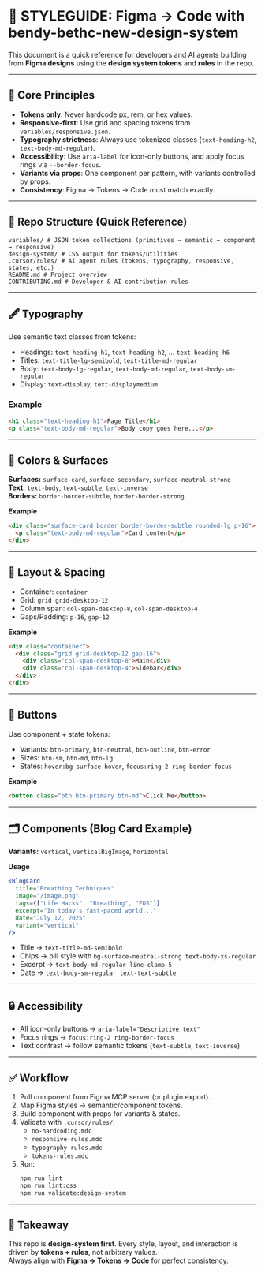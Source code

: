 # 🎨 STYLEGUIDE: Figma → Code with bendy-bethc-new-design-system

This document is a quick reference for developers and AI agents building from **Figma designs** using the **design system tokens** and **rules** in the repo.

---

## 🎯 Core Principles
- **Tokens only**: Never hardcode px, rem, or hex values.
- **Responsive-first**: Use grid and spacing tokens from `variables/responsive.json`.
- **Typography strictness**: Always use tokenized classes (`text-heading-h2`, `text-body-md-regular`).
- **Accessibility**: Use `aria-label` for icon-only buttons, and apply focus rings via `--border-focus`.
- **Variants via props**: One component per pattern, with variants controlled by props.
- **Consistency**: Figma → Tokens → Code must match exactly.

---

## 📂 Repo Structure (Quick Reference)

```
variables/ # JSON token collections (primitives → semantic → component → responsive)
design-system/ # CSS output for tokens/utilities
.cursor/rules/ # AI agent rules (tokens, typography, responsive, states, etc.)
README.md # Project overview
CONTRIBUTING.md # Developer & AI contribution rules
```

---

## 🖋 Typography
Use semantic text classes from tokens:
- Headings: `text-heading-h1`, `text-heading-h2`, ... `text-heading-h6`
- Titles: `text-title-lg-semibold`, `text-title-md-regular`
- Body: `text-body-lg-regular`, `text-body-md-regular`, `text-body-sm-regular`
- Display: `text-display`, `text-displaymedium`

### Example
```html
<h1 class="text-heading-h1">Page Title</h1>
<p class="text-body-md-regular">Body copy goes here...</p>
```

---

## 🎨 Colors & Surfaces

**Surfaces:** `surface-card`, `surface-secondary`, `surface-neutral-strong`  
**Text:** `text-body`, `text-subtle`, `text-inverse`  
**Borders:** `border-border-subtle`, `border-border-strong`

**Example**
```html
<div class="surface-card border border-border-subtle rounded-lg p-16">
  <p class="text-body-md-regular">Card content</p>
</div>
```

---

## 📐 Layout & Spacing

- Container: `container`
- Grid: `grid grid-desktop-12`
- Column span: `col-span-desktop-8`, `col-span-desktop-4`
- Gaps/Padding: `p-16`, `gap-12`

**Example**
```html
<div class="container">
  <div class="grid grid-desktop-12 gap-16">
    <div class="col-span-desktop-8">Main</div>
    <div class="col-span-desktop-4">Sidebar</div>
  </div>
</div>
```

---

## 🔘 Buttons

Use component + state tokens:

- Variants: `btn-primary`, `btn-neutral`, `btn-outline`, `btn-error`
- Sizes: `btn-sm`, `btn-md`, `btn-lg`
- States: `hover:bg-surface-hover`, `focus:ring-2 ring-border-focus`

**Example**
```html
<button class="btn btn-primary btn-md">Click Me</button>
```

---

## 🗂 Components (Blog Card Example)

**Variants:** `vertical`, `verticalBigImage`, `horizontal`

**Usage**
```jsx
<BlogCard
  title="Breathing Techniques"
  image="/image.png"
  tags={["Life Hacks", "Breathing", "EDS"]}
  excerpt="In today's fast-paced world..."
  date="July 12, 2025"
  variant="vertical"
/>
```

- Title → `text-title-md-semibold`
- Chips → pill style with `bg-surface-neutral-strong text-body-xs-regular`
- Excerpt → `text-body-md-regular line-clamp-5`
- Date → `text-body-sm-regular text-text-subtle`

---

## 🔒 Accessibility

- All icon-only buttons → `aria-label="Descriptive text"`
- Focus rings → `focus:ring-2 ring-border-focus`
- Text contrast → follow semantic tokens (`text-subtle`, `text-inverse`)

---

## ✅ Workflow

1. Pull component from Figma MCP server (or plugin export).
2. Map Figma styles → semantic/component tokens.
3. Build component with props for variants & states.
4. Validate with `.cursor/rules/`:
   - `no-hardcoding.mdc`
   - `responsive-rules.mdc`
   - `typography-rules.mdc`
   - `tokens-rules.mdc`
5. Run:
   ```bash
   npm run lint
   npm run lint:css
   npm run validate:design-system
   ```

---

## 🚀 Takeaway

This repo is **design-system first**. Every style, layout, and interaction is driven by **tokens + rules**, not arbitrary values.  
Always align with **Figma → Tokens → Code** for perfect consistency.
